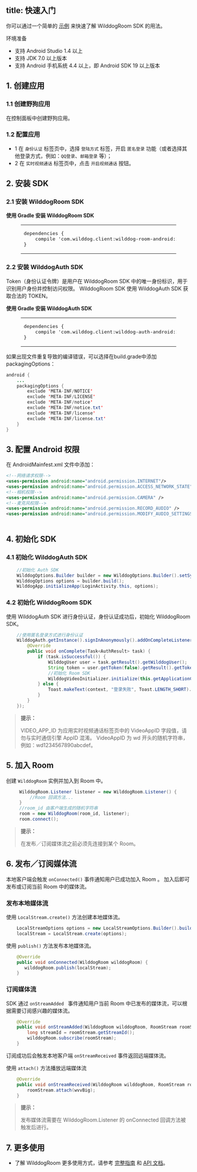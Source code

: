 
title: 快速入门
---

你可以通过一个简单的 [示例](https://github.com/WildDogTeam/video-demo-android-conference) 来快速了解 WilddogRoom SDK 的用法。


<div class="env">
    <p class="env-title">环境准备</p>
    <ul>
        <li>支持 Android Studio 1.4 以上</li>
        <li>支持 JDK 7.0 以上版本</li>
        <li>支持 Android 手机系统 4.4 以上，即 Android SDK 19 以上版本</li>
    </ul>
</div>

## 1. 创建应用

### 1.1 创建野狗应用
在控制面板中创建野狗应用。

### 1.2 配置应用

- 1 在 `身份认证` 标签页中，选择 `登陆方式` 标签，开启 `匿名登录` 功能（或者选择其他登录方式，例如：`QQ登录`、`邮箱登录` 等）；
- 2 在 `实时视频通话` 标签页中，点击 `开启视频通话` 按钮。

## 2. 安装 SDK

### 2.1 安装 WilddogRoom SDK

**使用 Gradle 安装 WilddogRoom SDK**
<figure class="highlight java"><table><tbody><tr><td class="code"><pre><div class="line">dependencies {</div><div class="line">    compile <span class="string">&apos;com.wilddog.client:wilddog-room-android:<span class="room_android_v">2.0.0-beta</span>&apos;</span></div><div class="line">}</div></pre></td></tr></tbody></table></figure>

### 2.2 安装 WilddogAuth SDK

Token（身份认证令牌）是用户在 WilddogRoom SDK 中的唯一身份标识，用于识别用户身份并控制访问权限。
WilddogRoom SDK 使用 WilddogAuth SDK 获取合法的 TOKEN。

**使用 Gradle 安装 WilddogAuth SDK**
<figure class="highlight java"><table><tbody><tr><td class="code"><pre><div class="line">dependencies {</div><div class="line">    compile <span class="string">&apos;com.wilddog.client:wilddog-auth-android:<span class="auth_android_v">2.0.6</span>&apos;</span></div><div class="line">}</div></pre></td></tr></tbody></table></figure>

如果出现文件重复导致的编译错误，可以选择在build.grade中添加packagingOptions：

```java
android {
    ...
    packagingOptions {
        exclude 'META-INF/NOTICE'
        exclude 'META-INF/LICENSE'
        exclude 'META-INF/notice'
        exclude 'META-INF/notice.txt'
        exclude 'META-INF/license'
        exclude 'META-INF/license.txt'
    }
}
```


## 3. 配置 Android 权限

在 AndroidMainfest.xml 文件中添加：

```xml
<!--网络请求权限-->
<uses-permission android:name="android.permission.INTERNET"/>
<uses-permission android:name="android.permission.ACCESS_NETWORK_STATE"/>
<!--相机权限-->
<uses-permission android:name="android.permission.CAMERA" />
<!--麦克风权限-->
<uses-permission android:name="android.permission.RECORD_AUDIO" />
<uses-permission android:name="android.permission.MODIFY_AUDIO_SETTINGS" />
	
```


## 4. 初始化 SDK

### 4.1 初始化 WilddogAuth SDK

```java
    //初始化 Auth SDK
    WilddogOptions.Builder builder = new WilddogOptions.Builder().setSyncUrl("http://" + APP_ID + ".wilddogio.com");
    WilddogOptions options = builder.build();
    WilddogApp.initializeApp(LoginActivity.this, options);
```
### 4.2 初始化 WilddogRoom SDK
使用 WilddogAuth SDK 进行身份认证，身份认证成功后，初始化 WilddogRoom SDK。

```java
    //使用匿名登录方式进行身份认证
    WilddogAuth.getInstance().signInAnonymously().addOnCompleteListener(new OnCompleteListener<AuthResult>() {
        @Override
        public void onComplete(Task<AuthResult> task) {
            if (task.isSuccessful()) {
                WilddogUser user = task.getResult().getWilddogUser();
                String token = user.getToken(false).getResult().getToken();
                //初始化 Room SDK
                WilddogVideoInitializer.initialize(this.getApplicationContext(),VIDEO_APP_ID,token);
            } else {
                Toast.makeText(context, "登录失败", Toast.LENGTH_SHORT).show();
            }
        }
    });
```

<blockquote class="notice">
  <p><strong>提示：</strong></p>
 VIDEO_APP_ID 为应用实时视频通话标签页中的 VideoAppID 字段值，请勿与实时通信引擎 AppID 混淆。
 VideoAppID 为 wd 开头的随机字符串，例如：wd1234567890abcdef。

</blockquote>

## 5. 加入 Room
创建 `WilddogRoom` 实例并加入到 Room 中。


```java
	 WilddogRoom.Listener listener = new WilddogRoom.Listener() {
	     //Room 回调方法...
	 }
	 //room_id 由客户端生成的随机字符串
	 room = new WilddogRoom(room_id, listener);
	 room.connect();
```

<blockquote class="notice">
  <p><strong>提示：</strong></p>
在发布／订阅媒体流之前必须先连接到某个 Room。
</blockquote>

## 6. 发布／订阅媒体流
本地客户端会触发 `onConnected()` 事件通知用户已成功加入 Room 。
加入后即可发布或订阅当前 Room 中的媒体流。
### 发布本地媒体流
使用 `LocalStream.create()` 方法创建本地媒体流。

```java
    LocalStreamOptions options = new LocalStreamOptions.Builder().build();
    localStream = LocalStream.create(options);
```

使用 `publish()` 方法发布本地媒体流。

```java
	@Override
	public void onConnected(WilddogRoom wilddogRoom) {
	   wilddogRoom.publish(localStream);
	}
```
### 订阅媒体流
SDK 通过 `onStreamAdded ` 事件通知用户当前 Room 中已发布的媒体流，可以根据需要订阅感兴趣的媒体流。

```java
    @Override
    public void onStreamAdded(WilddogRoom wilddogRoom, RoomStream roomStream) {
        long streamId = roomStream.getStreamId();
        wilddogRoom.subscribe(roomStream);
    }
```
订阅成功后会触发本地客户端 `onStreamReceived` 事件返回远端媒体流。

使用 `attach()` 方法播放远端媒体流

```java
	@Override
	public void onStreamReceived(WilddogRoom wilddogRoom, RoomStream roomStream) {
	    roomStream.attach(wvvBig);
	}
```

<blockquote class="notice">
  <p><strong>提示：</strong></p>
 发布媒体流需要在 WilddogRoom.Listener 的 onConnected 回调方法被触发后进行。
 </blockquote>

## 7. 更多使用

- 了解 WilddogRoom 更多使用方式，请参考 [完整指南](/conference/Android/guide/0-concepts.html) 和 [API 文档](/conference/Android/api/wilddog-video-initializer.html)。

